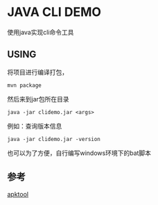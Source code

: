 # JAVA CLI DEMO

使用java实现cli命令工具

## USING

将项目进行编译打包，

```shell
mvn package
```

然后来到jar包所在目录

```shell
java -jar clidemo.jar <args>
```

例如：查询版本信息

```shell
java -jar clidemo.jar -version
```

也可以为了方便，自行编写windows环境下的bat脚本

## 参考

[apktool](https://github.com/iBotPeaches/Apktool/blob/master/brut.apktool/apktool-cli/src/main/java/brut/apktool/Main.java)